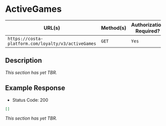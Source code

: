 # ActiveGames
| URL(s) | Method(s) | Authorization Required? |
| ------ | --------- | ----------------------- |
| `https://costa-platform.com/loyalty/v3/activeGames` | `GET` | `Yes` |


## Description
*This section has yet TBR.*

## Example Response
- Status Code: 200
```json
[]
```
*This section has yet TBR.*